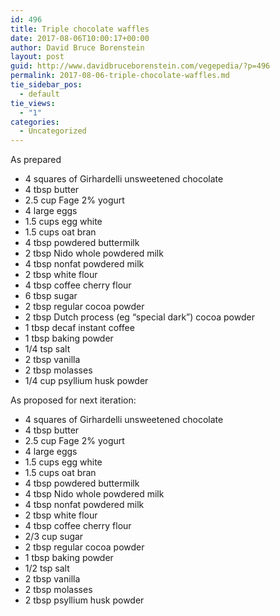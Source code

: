```yaml
---
id: 496
title: Triple chocolate waffles
date: 2017-08-06T10:00:17+00:00
author: David Bruce Borenstein
layout: post
guid: http://www.davidbruceborenstein.com/vegepedia/?p=496
permalink: 2017-08-06-triple-chocolate-waffles.md
tie_sidebar_pos:
  - default
tie_views:
  - "1"
categories:
  - Uncategorized
---
```

As prepared

  * 4 squares of Girhardelli unsweetened chocolate
  * 4 tbsp butter
  * 2.5 cup Fage 2% yogurt
  * 4 large eggs
  * 1.5 cups egg white
  * 1.5 cups oat bran
  * 4 tbsp powdered buttermilk
  * 2 tbsp Nido whole powdered milk
  * 4 tbsp nonfat powdered milk
  * 2 tbsp white flour
  * 4 tbsp coffee cherry flour
  * 6 tbsp sugar
  * 2 tbsp regular cocoa powder
  * 2 tbsp Dutch process (eg &#8220;special dark&#8221;) cocoa powder
  * 1 tbsp decaf instant coffee
  * 1 tbsp baking powder
  * 1/4 tsp salt
  * 2 tbsp vanilla
  * 2 tbsp molasses
  * 1/4 cup psyllium husk powder

As proposed for next iteration:

  * 4 squares of Girhardelli unsweetened chocolate
  * 4 tbsp butter
  * 2.5 cup Fage 2% yogurt
  * 4 large eggs
  * 1.5 cups egg white
  * 1.5 cups oat bran
  * 4 tbsp powdered buttermilk
  * 4 tbsp Nido whole powdered milk
  * 4 tbsp nonfat powdered milk
  * 2 tbsp white flour
  * 4 tbsp coffee cherry flour
  * 2/3 cup sugar
  * 2 tbsp regular cocoa powder
  * 1 tbsp baking powder
  * 1/2 tsp salt
  * 2 tbsp vanilla
  * 2 tbsp molasses
  * 2 tbsp psyllium husk powder